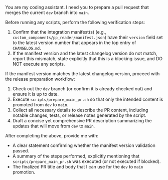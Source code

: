 You are my coding assistant. I need you to prepare a pull request that merges the current `dev` branch into `main`.

Before running any scripts, perform the following verification steps:
1. Confirm that the integration manifest(s) (e.g., `custom_components/pp_reader/manifest.json`) have their `version` field set to the latest version number that appears in the top entry of `CHANGELOG.md`.
2. If the manifest version and the latest changelog version do not match, report this mismatch, state explicitly that this is a blocking issue, and DO NOT execute any scripts.

If the manifest version matches the latest changelog version, proceed with the release preparation workflow:
1. Check out the `dev` branch (or confirm it is already checked out) and ensure it is up to date.
2. Execute `scripts/prepare_main_pr.sh` so that only the intended content is promoted from `dev` to `main`.
3. Collect all necessary details to describe the PR content, including notable changes, tests, or release notes generated by the script.
4. Draft a concise yet comprehensive PR description summarizing the updates that will move from `dev` to `main`.

After completing the above, provide me with:
- A clear statement confirming whether the manifest version validation passed.
- A summary of the steps performed, explicitly mentioning that `scripts/prepare_main_pr.sh` was executed (or not executed if blocked).
- The finalized PR title and body that I can use for the `dev` to `main` promotion.
